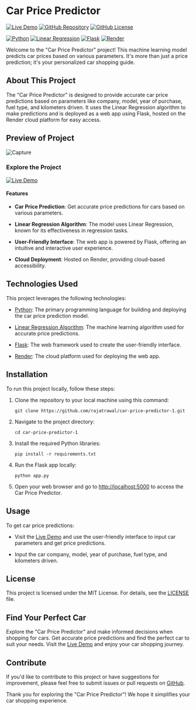 # Car Price Predictor

[![Live Demo](https://img.shields.io/badge/Live%20Demo-View%20Predictor-brightgreen)](https://car-price-predictor-anwh.onrender.com/)
[![GitHub Repository](https://img.shields.io/badge/GitHub%20Repo-Car%20Price%20Predictor-green)](https://github.com/rajatrawal/car-price-predictor-1)
[![GitHub License](https://img.shields.io/badge/license-MIT-blue.svg)](LICENSE)

[![Python](https://img.shields.io/badge/Python-3.9-blue)](https://www.python.org/)
[![Linear Regression](https://img.shields.io/badge/Linear%20Regression-Algorithm-blue)](https://scikit-learn.org/stable/modules/linear_model.html)
[![Flask](https://img.shields.io/badge/Flask-Web%20App-blue)](https://flask.palletsprojects.com/en/2.0.x/)
[![Render](https://img.shields.io/badge/Render-Cloud%20Deployment-blue)](https://render.com/)

Welcome to the "Car Price Predictor" project! This machine learning model predicts car prices based on various parameters. It's more than just a price prediction; it's your personalized car shopping guide.

## About This Project

The "Car Price Predictor" is designed to provide accurate car price predictions based on parameters like company, model, year of purchase, fuel type, and kilometers driven. It uses the Linear Regression algorithm to make predictions and is deployed as a web app using Flask, hosted on the Render cloud platform for easy access.

## Preview of Project
![Capture](https://github.com/rajatrawal/car-price-predictor-1/assets/72153827/158e32b4-c3cf-4a9c-8c20-1057393cd74b)


### Explore the Project

[![Live Demo](https://img.shields.io/badge/Live%20Demo-View%20Predictor-brightgreen)](https://car-price-predictor-anwh.onrender.com/)

#### Features

- **Car Price Prediction**: Get accurate price predictions for cars based on various parameters.

- **Linear Regression Algorithm**: The model uses Linear Regression, known for its effectiveness in regression tasks.

- **User-Friendly Interface**: The web app is powered by Flask, offering an intuitive and interactive user experience.

- **Cloud Deployment**: Hosted on Render, providing cloud-based accessibility.

## Technologies Used

This project leverages the following technologies:

- [Python](https://www.python.org/): The primary programming language for building and deploying the car price prediction model.

- [Linear Regression Algorithm](https://scikit-learn.org/stable/modules/linear_model.html): The machine learning algorithm used for accurate price predictions.

- [Flask](https://flask.palletsprojects.com/en/2.0.x/): The web framework used to create the user-friendly interface.

- [Render](https://render.com/): The cloud platform used for deploying the web app.

## Installation

To run this project locally, follow these steps:

1. Clone the repository to your local machine using this command:

   ```shell
   git clone https://github.com/rajatrawal/car-price-predictor-1.git
   ```

2. Navigate to the project directory:

   ```shell
   cd car-price-predictor-1
   ```

3. Install the required Python libraries:

   ```shell
   pip install -r requirements.txt
   ```

4. Run the Flask app locally:

   ```shell
   python app.py
   ```

5. Open your web browser and go to [http://localhost:5000](http://localhost:5000) to access the Car Price Predictor.

## Usage

To get car price predictions:

- Visit the [Live Demo](https://car-price-predictor-anwh.onrender.com/) and use the user-friendly interface to input car parameters and get price predictions.

- Input the car company, model, year of purchase, fuel type, and kilometers driven.

## License

This project is licensed under the MIT License. For details, see the [LICENSE](LICENSE) file.

## Find Your Perfect Car

Explore the "Car Price Predictor" and make informed decisions when shopping for cars. Get accurate price predictions and find the perfect car to suit your needs. Visit the [Live Demo](https://car-price-predictor-anwh.onrender.com/) and enjoy your car shopping journey.

## Contribute

If you'd like to contribute to this project or have suggestions for improvement, please feel free to submit issues or pull requests on [GitHub](https://github.com/rajatrawal/car-price-predictor-1).

Thank you for exploring the "Car Price Predictor"! We hope it simplifies your car shopping experience.
